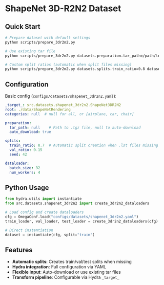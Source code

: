 # ShapeNet 3D-R2N2 Dataset

## Quick Start

```bash
# Prepare dataset with default settings
python scripts/prepare_3dr2n2.py

# Use existing tar file
python scripts/prepare_3dr2n2.py datasets.preparation.tar_path=/path/to/ShapeNetRendering.tgz

# Custom split ratios (automatic when split files missing)
python scripts/prepare_3dr2n2.py datasets.splits.train_ratio=0.8 datasets.splits.val_ratio=0.1
```

## Configuration

Basic config (`configs/datasets/shapenet_3dr2n2.yaml`):
```yaml
_target_: src.datasets.shapenet_3dr2n2.ShapeNet3DR2N2
root: ./data/ShapeNetRendering
categories: null  # null for all, or [airplane, car, chair]

preparation:
  tar_path: null    # Path to .tgz file, null to auto-download
  auto_download: true

splits:
  train_ratio: 0.7  # Automatic split creation when .lst files missing
  val_ratio: 0.15
  seed: 42

dataloader:
  batch_size: 32
  num_workers: 4
```

## Python Usage

```python
from hydra.utils import instantiate
from src.datasets.shapenet_3dr2n2 import create_3dr2n2_dataloaders

# Load config and create dataloaders
cfg = OmegaConf.load("configs/datasets/shapenet_3dr2n2.yaml")
train_loader, val_loader, test_loader = create_3dr2n2_dataloaders(cfg)

# Direct instantiation
dataset = instantiate(cfg, split="train")
```

## Features

- **Automatic splits**: Creates train/val/test splits when missing
- **Hydra integration**: Full configuration via YAML
- **Flexible input**: Auto-download or use existing tar files
- **Transform pipeline**: Configurable via Hydra `_target_`
